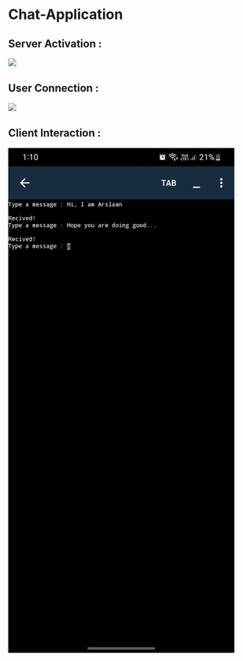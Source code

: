 # Chat-Application


## Server Activation : 

<img src="Chat-Application/Server Activation.png">

## User Connection :

<img src="Chat-Application/Server User Connection.png">

## Client Interaction : 

<img src="https://github.com/Arslaan-Thanedar/Chat-Application/blob/master/Client%20img.jpeg">
